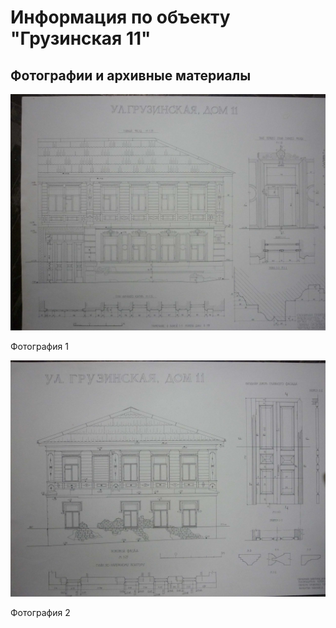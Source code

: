 # Информация по объекту "Грузинская 11"

## Фотографии и архивные материалы

![1](/BuidingsInfo/8af5d117-ea5d-4e24-8c94-26206e1fe918/P1270287_Compressed.jpg)

Фотография 1

![2](/BuidingsInfo/8af5d117-ea5d-4e24-8c94-26206e1fe918/P1270288_Compressed.jpg)

Фотография 2

